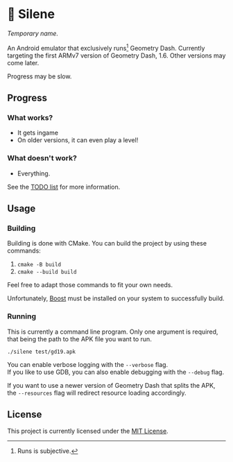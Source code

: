 # 🌸 Silene
*Temporary name.*

An Android emulator that exclusively runs[^1] Geometry Dash.
Currently targeting the first ARMv7 version of Geometry Dash, 1.6. Other versions may come later.

Progress may be slow.

[^1]: Runs is subjective.

## Progress

### What works?

- It gets ingame
- On older versions, it can even play a level!

### What doesn't work?

- Everything.

See the [TODO list](./TODO.md) for more information.

## Usage

### Building

Building is done with CMake. You can build the project by using these commands:

1. `cmake -B build`
2. `cmake --build build`

Feel free to adapt those commands to fit your own needs.

Unfortunately, [Boost](https://www.boost.org/) must be installed on your system to successfully build.

### Running

This is currently a command line program. Only one argument is required, that being the path to the APK file you want to run.

`./silene test/gd19.apk`

You can enable verbose logging with the `--verbose` flag.  
If you like to use GDB, you can also enable debugging with the `--debug` flag.

If you want to use a newer version of Geometry Dash that splits the APK, the `--resources` flag will redirect resource loading accordingly.

## License

This project is currently licensed under the [MIT License](./LICENSE.txt).
